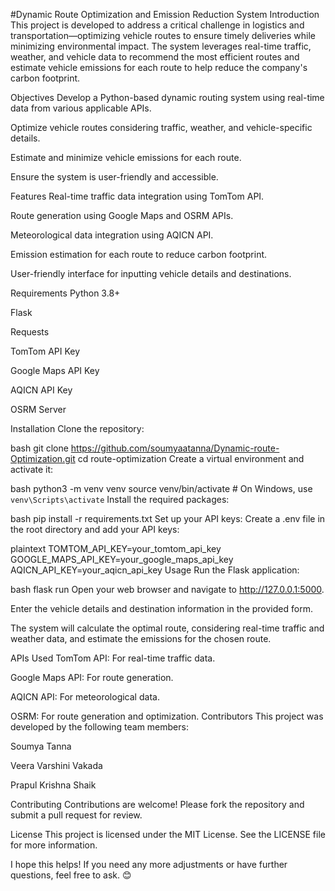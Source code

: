 #Dynamic Route Optimization and Emission Reduction System
Introduction
This project is developed to address a critical challenge in logistics and transportation—optimizing vehicle routes to ensure timely deliveries while minimizing environmental impact. The system leverages real-time traffic, weather, and vehicle data to recommend the most efficient routes and estimate vehicle emissions for each route to help reduce the company's carbon footprint.

Objectives
Develop a Python-based dynamic routing system using real-time data from various applicable APIs.

Optimize vehicle routes considering traffic, weather, and vehicle-specific details.

Estimate and minimize vehicle emissions for each route.

Ensure the system is user-friendly and accessible.

Features
Real-time traffic data integration using TomTom API.

Route generation using Google Maps and OSRM APIs.

Meteorological data integration using AQICN API.

Emission estimation for each route to reduce carbon footprint.

User-friendly interface for inputting vehicle details and destinations.

Requirements
Python 3.8+

Flask

Requests

TomTom API Key

Google Maps API Key

AQICN API Key

OSRM Server

Installation
Clone the repository:

bash
git clone https://github.com/soumyaatanna/Dynamic-route-Optimization.git
cd route-optimization
Create a virtual environment and activate it:

bash
python3 -m venv venv
source venv/bin/activate  # On Windows, use `venv\Scripts\activate`
Install the required packages:

bash
pip install -r requirements.txt
Set up your API keys: Create a .env file in the root directory and add your API keys:

plaintext
TOMTOM_API_KEY=your_tomtom_api_key
GOOGLE_MAPS_API_KEY=your_google_maps_api_key
AQICN_API_KEY=your_aqicn_api_key
Usage
Run the Flask application:

bash
flask run
Open your web browser and navigate to http://127.0.0.1:5000.

Enter the vehicle details and destination information in the provided form.

The system will calculate the optimal route, considering real-time traffic and weather data, and estimate the emissions for the chosen route.

APIs Used
TomTom API: For real-time traffic data.

Google Maps API: For route generation.

AQICN API: For meteorological data.

OSRM: For route generation and optimization.
Contributors
This project was developed by the following team members:

Soumya Tanna

Veera Varshini Vakada

Prapul Krishna Shaik

Contributing
Contributions are welcome! Please fork the repository and submit a pull request for review.

License
This project is licensed under the MIT License. See the LICENSE file for more information.

I hope this helps! If you need any more adjustments or have further questions, feel free to ask. 😊
